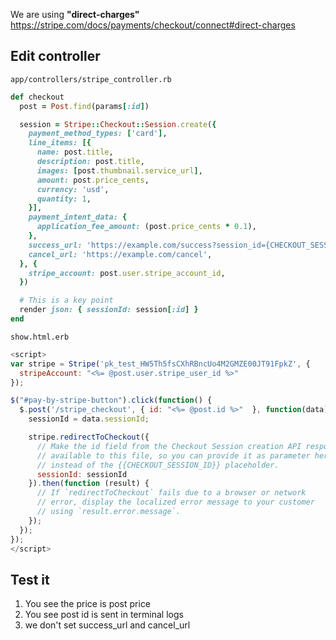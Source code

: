 We are using **"direct-charges"**
https://stripe.com/docs/payments/checkout/connect#direct-charges


## Edit controller
`app/controllers/stripe_controller.rb`
```ruby
def checkout
  post = Post.find(params[:id])

  session = Stripe::Checkout::Session.create({
    payment_method_types: ['card'],
    line_items: [{
      name: post.title,
      description: post.title,
      images: [post.thumbnail.service_url],
      amount: post.price_cents,
      currency: 'usd',
      quantity: 1,
    }],
    payment_intent_data: {
      application_fee_amount: (post.price_cents * 0.1),
    },
    success_url: 'https://example.com/success?session_id={CHECKOUT_SESSION_ID}',
    cancel_url: 'https://example.com/cancel',
  }, {
    stripe_account: post.user.stripe_account_id,
  })

  # This is a key point
  render json: { sessionId: session[:id] }
end
```

`show.html.erb`
```js
<script>
var stripe = Stripe('pk_test_HW5Th5fsCXhRBncUo4M2GMZE00JT91FpkZ', {
  stripeAccount: "<%= @post.user.stripe_user_id %>"
});

$("#pay-by-stripe-button").click(function() {
  $.post('/stripe_checkout', { id: "<%= @post.id %>"  }, function(data) {
    sessionId = data.sessionId;

    stripe.redirectToCheckout({
      // Make the id field from the Checkout Session creation API response
      // available to this file, so you can provide it as parameter here
      // instead of the {{CHECKOUT_SESSION_ID}} placeholder.
      sessionId: sessionId
    }).then(function (result) {
      // If `redirectToCheckout` fails due to a browser or network
      // error, display the localized error message to your customer
      // using `result.error.message`.
    });
  });
});
</script>
```


## Test it
1. You see the price is post price
2. You see post id is sent in terminal logs
3. we don't set success_url and cancel_url